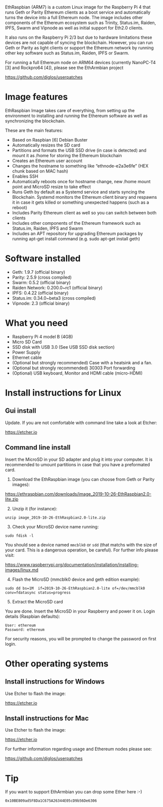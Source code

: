 EthRaspbian (ARM7) is a custom Linux image for the Raspberry Pi 4  that runs Geth or Parity Ethereum clients as a boot service and automatically turns the device into a full Ethereum node. The image includes other components of the Ethereum ecosystem such as Trinity, Status.im, Raiden, IPFS, Swarm and Vipnode as well as initial support for Eth2.0 clients.

It also runs on the Raspberry Pi 2/3 but due to hardware limitations these devices are not capable of syncing the blockchain. However, you can run Geth or Parity as light clients or support the Ethereum network by running other key software such as Status.im, Raiden, IPFS or Swarm.

For running a full Ethereum node on ARM64 devices (currently NanoPC-T4 [3] and Rockpro64 [4]), please see the EthArmbian project

https://github.com/diglos/userpatches

# Image features

EthRaspbian Image takes care of everything, from setting up the environment to installing and running the Ethereum software as well as synchronizing the blockchain.

These are the main features:

- Based on Raspbian [6] Debian Buster
- Automatically resizes the SD card
- Partitions and formats the USB SSD drive (in case is detected) and mount it as /home for storing the Ethereum blockchain
- Creates an Ethereum user account
- Changes the hostname to something like “ethnode-e2a3e6fe” (HEX chunk based on MAC hash)
- Enables SSH
- Automatically reboots once for hostname change, new /home mount point and MicroSD resize to take effect
- Runs Geth by default as a Systemd service and starts syncing the Blockchain. Systemd monitors the Ethereum client binary and respawns it in case it gets killed or something unexpected happens (such as a reboot)
- Includes Parity Ethereum client as well so you can switch between both clients
- Includes other components of the Ethereum framework such as Status.im, Raiden, IPFS and Swarm
- Includes an APT repository for upgrading Ethereum packages by running apt-get install command (e.g. sudo apt-get install geth)

# Software installed

- Geth: 1.9.7 (official binary)
- Parity: 2.5.9 (cross compiled)
- Swarm: 0.5.2 (official binary)
- Raiden Network: 0.200.0~rc1 (official binary)
- IPFS: 0.4.22 (official binary)
- Status.im: 0.34.0~beta3 (cross compiled)
- Vipnode: 2.3 (official binary)

# What you need

- Raspberry Pi 4 model B (4GB)
- Micro SD Card
- SSD disk with USB 3.0 (See USB SSD disk section)
- Power Supply
- Ethernet cable
- (Optional but strongly recommended) Case with a heatsink and a fan.
- (Optional but strongly recommended) 30303 Port forwarding
- (Optional) USB keyboard, Monitor and HDMI cable (micro-HDMI)

# Install instructions for Linux

## Gui install 

Update. If you are not comfortable with command line take a look at Etcher:

https://etcher.io

## Command line install

Insert the MicroSD in your SD adapter and plug it into your computer. It is recommended to umount partitions in case that you have a preformated card.

1. Download the EthRaspbian image (you can choose from Geth or Parity images):

https://ethraspbian.com/downloads/image_2019-10-26-EthRaspbian2.0-lite.zip

2. Unzip it (for instance):

`unzip image_2019-10-26-EthRaspbian2.0-lite.zip`

3. Check your MicroSD device name running:

`sudo fdisk -l`

You should see a device named `mmcblk0` or `sdd` (that matchs with the size of your card. This is a dangerous operation, be careful). For further info please visit:

https://www.raspberrypi.org/documentation/installation/installing-images/linux.md

4. Flash the MicroSD (mmcblk0 device and geth edition example):

`sudo dd bs=1M  if=2019-10-26-EthRaspbian2.0-lite of=/dev/mmcblk0 conv=fdatasync status=progress`

5. Extract the MicroSD card

You are done. Insert the MicroSD in your Raspberry and power it on. Login details (Raspbian defaults):
```
User: ethereum
Password: ethereum
```
For security reasons, you will be prompted to change the password on first login.

# Other operating systems

## Install instructions for Windows

Use Etcher to flash the image:

https://etcher.io

## Install instructions for Mac

Use Etcher to flash the image:

https://etcher.io


For further information regarding usage and Ethereum nodes please see:

https://github.com/diglos/userpatches

# Tip

If you want to support EthArmbian you can drop some Ether here :-)

`0x10BE809ad5F8Da1C675A26344E05cD9b56De6306`
